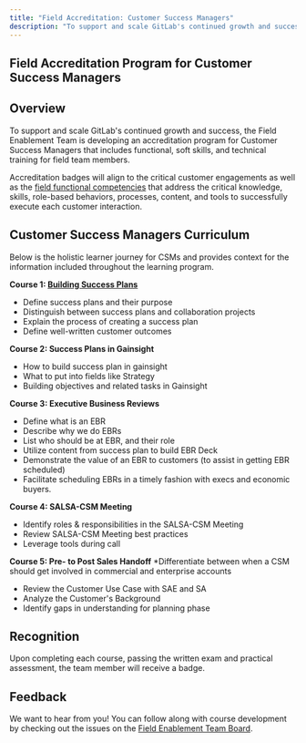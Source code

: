 ```yaml
---
title: "Field Accreditation: Customer Success Managers"
description: "To support and scale GitLab's continued growth and success, the Field Enablement Team is developing an accreditation program for Customer Success Managers that includes functional, soft skills, and technical training for field team members"
---
```


## Field Accreditation Program for Customer Success Managers

## Overview

To support and scale GitLab's continued growth and success, the Field Enablement Team is developing an accreditation program for Customer Success Managers that includes functional, soft skills, and technical training for field team members.

Accreditation badges will align to the critical customer engagements as well as the [field functional competencies](/handbook/sales/training/field-functional-competencies/) that address the critical knowledge, skills, role-based behaviors, processes, content, and tools to successfully execute each customer interaction.

## Customer Success Managers Curriculum

Below is the holistic learner journey for CSMs and provides context for the information included throughout the learning program.

**Course 1: [Building Success Plans](https://gitlab.edcast.com/pathways/ECL-47775d76-4bc6-4fe8-bdde-07f6ffc56578)**

- Define success plans and their purpose
- Distinguish between success plans and collaboration projects
- Explain the process of creating a success plan
- Define well-written customer outcomes

**Course 2: Success Plans in Gainsight**

- How to build success plan in gainsight
- What to put into fields like Strategy
- Building objectives and related tasks in Gainsight

**Course 3: Executive Business Reviews**

- Define what is an EBR
- Describe why we do EBRs
- List who should be at EBR, and their role
- Utilize content from success plan to build EBR Deck
- Demonstrate the value of an EBR to customers (to assist in getting EBR scheduled)
- Facilitate scheduling EBRs in a timely fashion with execs and economic buyers.

**Course 4: SALSA-CSM Meeting**

- Identify roles & responsibilities in the SALSA-CSM Meeting
- Review SALSA-CSM Meeting best practices
- Leverage tools during call

**Course 5: Pre- to Post Sales Handoff**
*Differentiate between when a CSM should get involved in commercial and enterprise accounts

- Review the Customer Use Case with SAE and SA
- Analyze the Customer's Background
- Identify gaps in understanding for planning phase

## Recognition

Upon completing each course, passing the written exam and practical assessment, the team member will receive a badge.

## Feedback

We want to hear from you! You can follow along with course development by checking out the issues on the [Field Enablement Team Board](https://gitlab.com/groups/gitlab-com/-/boards/2714682?label_name[]=Field%20Learning%20Programs).
